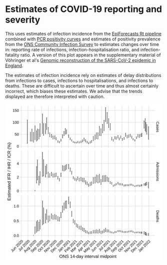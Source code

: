 # Estimates of COVID-19 reporting and severity

This uses estimates of infection incidence from the [EpiForecasts Rt pipeline](https://github.com/epiforecasts/covid-rt-estimates) combined with [PCR positivity curves](https://bmcmedicine.biomedcentral.com/articles/10.1186/s12916-021-01982-x) and estimates of positivity prevalence from the [ONS Community Infection Survey](https://www.ons.gov.uk/peoplepopulationandcommunity/healthandsocialcare/conditionsanddiseases/bulletins/coronaviruscovid19infectionsurveypilot/previousReleases) to estimates changes over time in: reporting rate of infections, infection-hospitalisation ratio, and infection-fatality ratio. A version of this plot appears in the supplementary material of Vöhringer et al's [Genomic reconstruction of the SARS-CoV-2 epidemic in England](https://www.nature.com/articles/s41586-021-04069-y).

The estimates of infection incidence rely on estimates of delay distributions from infections to cases, infections to hospitalisations, and infections to deaths. These are difficult to ascertain over time and thus almost certainly incorrect, which biases these estimates. We advise that the trends displayed are therefore interpreted with caution.

![](figures/ons_severity.svg)
